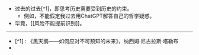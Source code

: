 - 过去的过去[^1]，即思考历史需要受到历史的约束。
	- 例如，不能假定我过去用ChatGPT解答自己的哲学疑惑。
- 毕竟，[[风险不能提前识别]]。
- ---
- [^1] : 《黑天鹅——如何应对不可预知的未来》，纳西姆·尼古拉斯·塔勒布
-